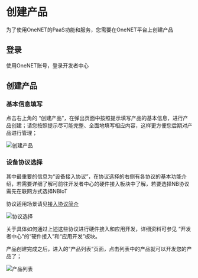 # 创建产品

为了使用OneNET的PaaS功能和服务，您需要在OneNET平台上创建产品

## 登录

使用OneNET账号，登录开发者中心


## 创建产品

### 基本信息填写

点击右上角的 “创建产品”，在弹出页面中按照提示填写产品的基本信息，进行产品创建；请您按照提示尽可能完整、全面地填写相应内容，这样更方便您后期对产品进行管理；

![创建产品](/images/dj/创建产品.png)

### 设备协议选择

其中最重要的信息为“设备接入协议”，在协议选择的右侧有各协议的基本功能介绍，若需要详细了解可前往开发者中心的硬件接入板块中了解，若要选择NB协议需先在联网方式选择NBIoT

协议适用场景请见[接入协议简介](/book/introduce/protocal-introduce.md)

 ![协议选择](/images/dj/协议选择.png)

关于具体如何通过上述这些协议进行硬件接入和应用开发，详细资料可参见 “开发者中心”的“硬件接入”和“应用开发”板块。

产品创建完成之后，进入的“产品列表”页面，点击列表中的产品就可以开发您的产品了；

![产品列表](/images/dj/产品列表.png)

